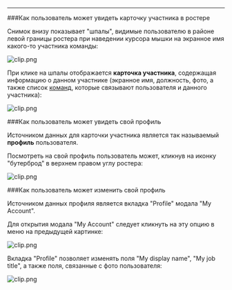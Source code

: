 ***

###Как пользователь может увидеть карточку участника в ростере

Снимок внизу показывает "шпалы", видимые пользователю в районе левой границы ростера при наведении курсора мышки на экранное имя какого-то участника команды: 

![clip.png](https://in.kato.im/788a1319ac820565cd051133a59bc0f6c3018e993dfdf99a65c509af4963bf7/clip.png)

При клике на шпалы отображается **карточка участника**, содержащая информацию о данном участнике (экранное имя, должность, фото, а также список [команд](/articles/ru/general/cheatsheet#multiple-orgs), которые связывают пользователя и данного участника):

![clip.png](https://in.kato.im/ddcc4fb63e0e2eb7bb094606e4f032d03294fed072949ff9c1823cded161314c/clip.png)

###Как пользователь может увидеть свой профиль

Источником данных для карточки участника является так называемый **профиль** пользователя.

Посмотреть на свой профиль пользователь может, кликнув на иконку "бутерброд" в верхнем правом углу ростера:

![clip.png](https://in.kato.im/81114045469461b5ef1a077eec9629ccee3be8e6c070fde991aab7f147fd9114/clip.png)

###Как пользователь может изменить свой профиль

Источником данных профиля является вкладка "Profile" модала "My Account".

Для открытия модала "My Account" следует кликнуть на эту опцию в меню на предыдущей картинке:

![clip.png](https://in.kato.im/f07c0af756628e8f2c45eed6fb6aa630fb9b06a9ca959398af10be5c4a7e342/clip.png)

Вкладка "Profile" позволяет изменять поля "My display name", "My job title", а также поля, связанные с фото пользователя:

![clip.png](https://in.kato.im/e601ffc32a9fbf23999a5a1178eadb7434e14126bf7824a05d5caf57823/clip.png)
